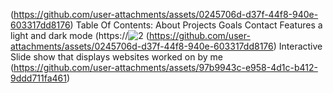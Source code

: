 (https://github.com/user-attachments/assets/0245706d-d37f-44f8-940e-603317dd8176)
Table Of Contents:
  About
  Projects
  Goals
  Contact
Features a light and dark mode
(https://![2](https://github.com/user-attachments/assets/87a7e8c2-bc24-46a8-87ca-a1724d4ca0ce)
(https://github.com/user-attachments/assets/0245706d-d37f-44f8-940e-603317dd8176)
Interactive Slide show that displays websites worked on by me
(https://github.com/user-attachments/assets/97b9943c-e958-4d1c-b412-9ddd711fa461)
